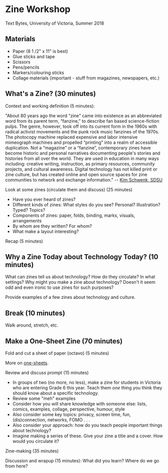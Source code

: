 # Zine Workshop 

Text Bytes, University of Victoria, Summer 2018 

## Materials 

* Paper (8 1 /2" x 11" is best)
* Glue sticks and tape 
* Scissors 
* Pens/pencils 
* Markers/colouring sticks 
* Collage materials (important - stuff from magazines, newspapers, etc.) 

## What's a Zine? (30 minutes) 

Context and working definition (5 minutes): 

"About 80 years ago the word “zine” came into existence as an abbreviated word from its parent term, “fanzine,” to describe fan based science-fiction pulps. The genre, however, took off into its current form in the 1960s with radical activist movements and the punk rock music fanzines of the 1970s.  The photocopy machine replaced expensive and labor intensive mimeograph machines and propelled “printing” into a realm of accessible duplication.  Not a “magazine” or a “fanzine”, contemporary zines have become historic and personal narratives documenting people's stories and histories from all over the world.  They are used in education in many ways including: creative writing, instruction, as primary resources, community projects, and cultural awareness.  Digital technology has not killed print or zine culture, but has created online and open source spaces for zine communities to network and exchange information." -- [Kim Schwenk, SDSU](https://library.sdsu.edu/scua/new-notable/what-do-you-mean-what-s-zine)

Look at some zines (circulate them and discuss) (25 minutes) 

* Have you ever heard of zines? 
* Different kinds of zines: What styles do you see? Personal? Illustration? Typed? Topics? 
* Components of zines: paper, folds, binding, marks, visuals, arrangements
* By whom are they written? For whom?
* What make a layout interesting? 

Recap (5 minutes) 

## Why a Zine Today about Technology Today? (10 minutes) 

What can zines tell us about technology? How do they circulate? In what settings? Why might you make a zine about technology? Doesn't it seem odd and even ironic to use zines for such purposes? 

Provide examples of a few zines about technology and culture.  

## Break (10 minutes) 

Walk around, stretch, etc. 

## Make a One-Sheet Zine (70 minutes) 

Fold and cut a sheet of paper (octavo) (5 minutes) 

More on [one-sheets](http://www.booklyn.org/resources/onepage.pdf). 

Review and discuss prompt (15 minutes)

* In groups of two (no more, no less), make a zine for students in Victoria who are entering Grade 6 this year. Teach them *one* thing you think they should know about a specific technology.
* Review some "meh" examples 
* Consider how you will share knowledge with someone else: lists, comics, examples, collage, perspective, humour, style 
* Also consider some key topics: privacy, screen time, fun, (dis)connection, networks, FOMO . . . 
* Also consider your approach: how do you teach people important things about technology?
* Imagine making a series of these. Give your zine a title and a cover. How would you circulate it? 

Zine-making (35 minutes) 

Discussion and wrapup (15 minutes): What did you learn? Where do we go from here? 
